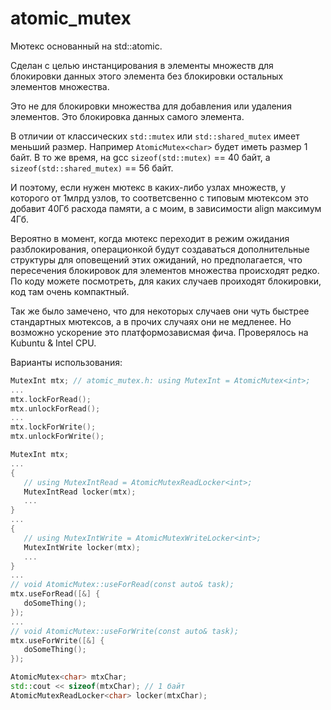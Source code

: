 # atomic_mutex

Мютекс основанный на std::atomic.

Сделан с целью инстанцирования в элементы множеств для блокировки
данных этого элемента без блокировки остальных элементов множества.

Это не для блокировки множества для добавления или удаления элементов.
Это блокировка данных самого элемента.

В отличии от классических `std::mutex` или `std::shared_mutex` имеет меньший размер.
Например `AtomicMutex<char>` будет иметь размер 1 байт.
В то же время, на gcc `sizeof(std::mutex)` == 40 байт, а `sizeof(std::shared_mutex)` == 56 байт.

И поэтому, если нужен мютекс в каких-либо узлах множеств, у которого от 1млрд узлов, то соответсвенно с типовым мютексом
это добавит 40Гб расхода памяти, а с моим, в зависимости align максимум 4Гб.

Вероятно в момент, когда мютекс переходит в режим ожидания разблокирования, операционкой будут создаваться дополнительные
структуры для оповещений этих ожиданий, но предполагается, что пересечения блокировок для элементов множества
происходят редко. По коду можете посмотреть, для каких случаев проиходят блокировки, код там очень компактный.

Так же было замечено, что для некоторых случаев они чуть быстрее стандартных мютексов,
а в прочих случаях они не медленее. Но возможно ускорение это платформозависмая фича. Проверялось на Kubuntu & Intel CPU.

Варианты использования:

```cpp
MutexInt mtx; // atomic_mutex.h: using MutexInt = AtomicMutex<int>;
...
mtx.lockForRead();
mtx.unlockForRead();
...
mtx.lockForWrite();
mtx.unlockForWrite();
```

```cpp
MutexInt mtx;
...
{
   // using MutexIntRead = AtomicMutexReadLocker<int>;
   MutexIntRead locker(mtx);
   ...
}
...
{
   // using MutexIntWrite = AtomicMutexWriteLocker<int>;
   MutexIntWrite locker(mtx);
   ...
}
...
// void AtomicMutex::useForRead(const auto& task);
mtx.useForRead([&] {
   doSomeThing();
});
...
// void AtomicMutex::useForWrite(const auto& task);
mtx.useForWrite([&] {
   doSomeThing();
});
```

```cpp
AtomicMutex<char> mtxChar;
std::cout << sizeof(mtxChar); // 1 байт
AtomicMutexReadLocker<char> locker(mtxChar);
```

